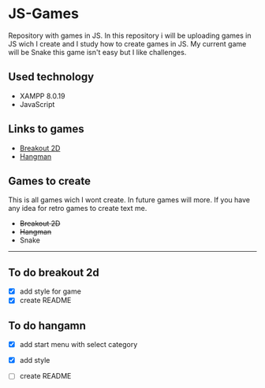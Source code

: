 # JS-Games
Repository with games in JS. In this repository i will be uploading games in JS wich I create and I study how to create games in JS. My current game will be Snake this game isn't easy but I like challenges.

## Used technology
- XAMPP 8.0.19
- JavaScript

## Links to games
- <a href="https://github.com/JanKolo04/JS-Games/tree/main/Breakout_2D">Breakout 2D</a>
- <a href="https://github.com/JanKolo04/JS-Games/tree/main/Hangman">Hangman</a>

## Games to create
This is all games wich I wont create. In future games will more. If you have any idea for retro games to create text me.
 - <s>Breakout 2D</s>
 - <s>Hangman</s>
 - Snake


---


## To do breakout 2d
- [x] add style for game
- [x] create README

## To do hangamn
- [x] add start menu with select category
- [x] add style
- [ ] create README







